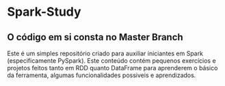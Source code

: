 # Spark-Study

O código em si consta no Master Branch
--------------------------------------
Este é um simples repositório criado para auxiliar iniciantes em Spark (especificamente PySpark).
Este conteúdo contém pequenos exercícios e projetos feitos tanto em RDD quanto DataFrame para aprenderem o básico da ferramenta, algumas funcionalidades possiveis e aprendizados.
